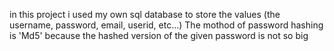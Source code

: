 in this project i used my own sql database to store the values (the username, password, email, userid, etc...)
The mothod of password hashing is 'Md5' because the hashed version of the given password is not so big

